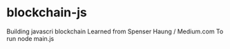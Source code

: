 # blockchain-js
Building javascri blockchain 
Learned from Spenser Haung / Medium.com
To run 
node main.js
